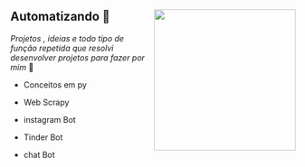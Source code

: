 ## Automatizando 🤖 <img src="https://cdn-icons-png.flaticon.com/512/2845/2845757.png" align="right" width="250">

_Projetos , ideias e todo tipo de função repetida  que resolvi desenvolver projetos para fazer por mim_  🐍

- Conceitos em py

- Web Scrapy

- instagram Bot

- Tinder Bot 

- chat Bot
